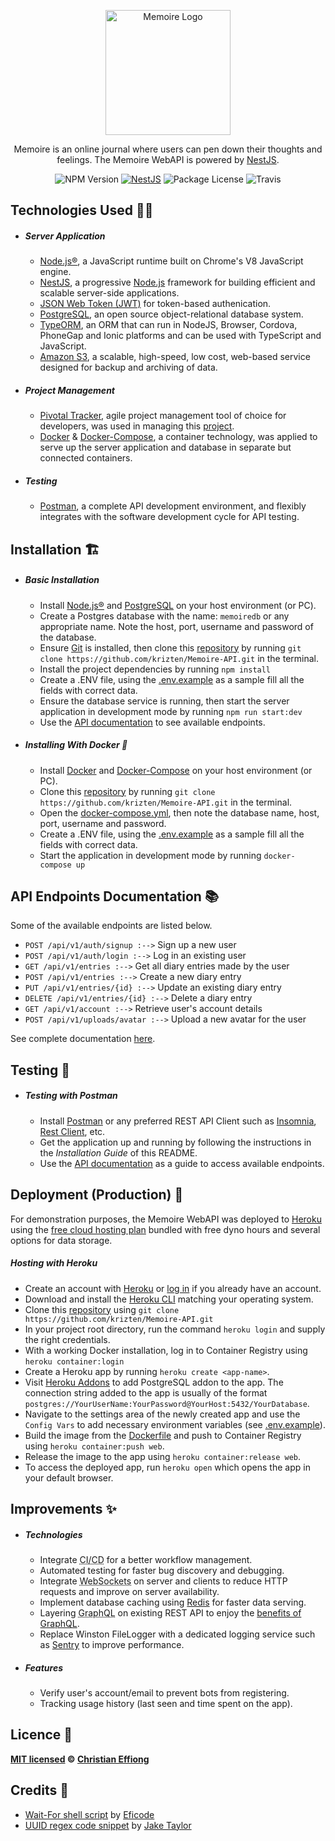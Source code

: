 <p align="center">
  <a href="https://memoire-demo.herokuapp.com/" target="blank"><img src="https://res.cloudinary.com/ddufn6ug6/image/upload/v1554277089/memoire-logo-name.png" width="200" alt="Memoire Logo" /></a>
</p>

  <p align="center">Memoire is an online journal where users can pen down their thoughts and feelings. The Memoire WebAPI is powered by <a href="http://nestjs.com/" target="blank" title="A progressive Node.js framework for building efficient and scalable server-side applications, heavily inspired by Angular.">NestJS</a>.</p>
    <p align="center">
    <img src="https://img.shields.io/badge/npm-v6.9.0-blue.svg" alt="NPM Version" />
    <a href="https://nestjs.com" target="_blank"><img src="https://img.shields.io/badge/nestjs-5.4.0-orange.svg" alt="NestJS" /></a>
    <img src="https://img.shields.io/badge/license-MIT-green.svg" alt="Package License" />
    <img src="https://travis-ci.com/krizten/Memoire-API.svg?token=NkFAritBep7j1WfW851H&branch=dev1" alt="Travis" />
  </p>

## Technologies Used 👨‍💻

- ##### Server Application
  - [Node.js®](https://nodejs.org/en/), a JavaScript runtime built on Chrome's V8 JavaScript engine.
  - [NestJS](https://nestjs.com), a progressive <a href="http://nodejs.org" target="blank">Node.js</a> framework for building efficient and scalable server-side applications.
  - [JSON Web Token (JWT)](https://jwt.io/) for token-based authenication.
  - [PostgreSQL](https://www.postgresql.org/), an open source object-relational database system.
  - [TypeORM](https://typeorm.io), an ORM that can run in NodeJS, Browser, Cordova, PhoneGap and Ionic platforms and can be used with TypeScript and JavaScript.
  - [Amazon S3](https://aws.amazon.com/s3/), a scalable, high-speed, low cost, web-based service designed for backup and archiving of data.
- ##### Project Management
  - [Pivotal Tracker](https://pivotaltracker.com), agile project management tool of choice for developers, was used in managing this [project](https://www.pivotaltracker.com/n/projects/2266427).
  - [Docker](https://www.docker.com/) & [Docker-Compose](https://docs.docker.com/compose/), a container technology, was applied to serve up the server application and database in separate but connected containers.
- ##### Testing
  - [Postman](https://www.getpostman.com/), a complete API development environment, and flexibly integrates with the software development cycle for API testing.

## Installation 🏗️

- ##### Basic Installation

  - Install [Node.js®](https://nodejs.org/en/) and [PostgreSQL](https://www.postgresql.org/) on your host environment (or PC).
  - Create a Postgres database with the name: `memoiredb` or any appropriate name. Note the host, port, username and password of the database.
  - Ensure [Git](https://git-scm.com/) is installed, then clone this [repository](https://github.com/krizten/Memoire-API) by running `git clone https://github.com/krizten/Memoire-API.git` in the terminal.
  - Install the project dependencies by running `npm install`
  - Create a .ENV file, using the [.env.example](.env.example) as a sample fill all the fields with correct data.
  - Ensure the database service is running, then start the server application in development mode by running `npm run start:dev`
  - Use the [API documentation](https://memoire-demo.herokuapp.com/docs) to see available endpoints.

- ##### Installing With Docker 🐳
  - Install [Docker](https://www.docker.com/) and [Docker-Compose](https://docs.docker.com/compose/) on your host environment (or PC).
  - Clone this [repository](https://github.com/krizten/Memoire-API) by running `git clone https://github.com/krizten/Memoire-API.git` in the terminal.
  - Open the [docker-compose.yml](docker-compose.yml), then note the database name, host, port, username and password.
  - Create a .ENV file, using the [.env.example](.env.example) as a sample fill all the fields with correct data.
  - Start the application in development mode by running `docker-compose up`

## API Endpoints Documentation 📚

Some of the available endpoints are listed below.

- `POST /api/v1/auth/signup :-->`  Sign up a new user
- `POST /api/v1/auth/login :-->` Log in an existing user
- `GET /api/v1/entries :-->` Get all diary entries made by the user
- `POST /api/v1/entries :-->` Create a new diary entry
- `PUT /api/v1/entries/{id} :-->` Update an existing diary entry
- `DELETE /api/v1/entries/{id} :-->` Delete a diary entry
- `GET /api/v1/account :-->` Retrieve user's account details
- `POST /api/v1/uploads/avatar :-->` Upload a new avatar for the user

See complete documentation [here](https://memoire-demo.herokuapp.com/docs).

## Testing 🚨

- ##### Testing with Postman
  - Install [Postman](https://www.getpostman.com/) or any preferred REST API Client such as [Insomnia](https://insomnia.rest/), [Rest Client](https://marketplace.visualstudio.com/items?itemName=humao.rest-client), etc.
  - Get the application up and running by following the instructions in the _Installation Guide_ of this README.
  - Use the [API documentation](https://memoire-demo.herokuapp.com/docs) as a guide to access available endpoints.

## Deployment (Production) 🚀
For demonstration purposes, the Memoire WebAPI was deployed to [Heroku](https://www.heroku.com/) using the [free cloud hosting plan](https://www.heroku.com/free) bundled with free dyno hours and several options for data storage.

##### Hosting with Heroku
  - Create an account with [Heroku](https://signup.heroku.com/) or [log in](https://id.heroku.com/) if you already have an account.
  - Download and install the [Heroku CLI](https://devcenter.heroku.com/articles/heroku-cli) matching your operating system.
  - Clone this [repository](https://github.com/krizten/Memoire-API) using `git clone https://github.com/krizten/Memoire-API.git`
  - In your project root directory, run the command `heroku login` and supply the right credentials.
  - With a working Docker installation, log in to Container Registry using `heroku container:login`
  - Create a Heroku app by running `heroku create <app-name>`.
  - Visit [Heroku Addons](http://elements.heroku.com/addons) to add PostgreSQL addon to the app. The connection string added to the app is usually of the format `postgres://YourUserName:YourPassword@YourHost:5432/YourDatabase`.
  - Navigate to the settings area of the newly created app and use the `Config Vars` to add necessary environment variables (see [.env.example](.env.sample)).
  - Build the image from the [Dockerfile](Dockerfile) and push to Container Registry using `heroku container:push web`.
  - Release the image to the app using `heroku container:release web`.
  - To access the deployed app, run `heroku open` which opens the app in your default browser.

## Improvements ✨

- ##### Technologies
  - Integrate <abbr title="Continuous Integration & Delivery">CI/CD</abbr> for a better workflow management.
  - Automated testing for faster bug discovery and debugging.
  - Integrate <abbr title="WebSocket is a computer communications protocol, providing full-duplex communication channels over a single TCP connection.">WebSockets</abbr> on server and clients to reduce HTTP requests and improve on server availability.
  - Implement database caching using [Redis](https://redis.io/) for faster data serving.
  - Layering <abbr title="GraphQL is an open-source data query and manipulation language for APIs, and a runtime for fulfilling queries with existing data.">GraphQL</abbr> on existing REST API to enjoy the <a href="https://blog.apollographql.com/layering-graphql-on-top-of-rest-569c915083ad#14d5" target="_blank">benefits of GraphQL</a>.
  - Replace Winston FileLogger with a dedicated logging service such as [Sentry](https://sentry.io) to improve performance.
- ##### Features
  - Verify user's account/email to prevent bots from registering.
  - Tracking usage history (last seen and time spent on the app).

## Licence 🔐

**[MIT licensed](LICENSE) © [Christian Effiong](https://github.com/krizten)**

## Credits 🙏

- [Wait-For shell script](https://github.com/eficode/wait-for) by [Eficode](https://github.com/eficode)
- [UUID regex code snippet](https://gist.github.com/bugventure/f71337e3927c34132b9a) by [Jake Taylor](https://gist.github.com/jakewtaylor)
